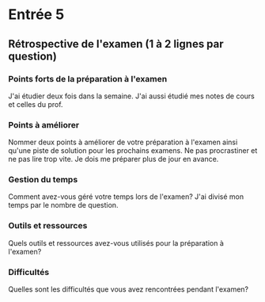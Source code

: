 # Entrée 5
## Rétrospective de l'examen (1 à 2 lignes par question)

### Points forts de la préparation à l'examen
J'ai étudier deux fois dans la semaine. J'ai aussi étudié mes notes de cours et celles du prof. 

### Points à améliorer
Nommer deux points à améliorer de votre préparation à l'examen ainsi qu'une piste de solution pour les prochains examens. 
Ne pas procrastiner et ne pas lire trop vite. Je dois me préparer plus de jour en avance.

### Gestion du temps
Comment avez-vous géré votre temps lors de l'examen?
J'ai divisé mon temps par le nombre de question.

### Outils et ressources
Quels outils et ressources avez-vous utilisés pour la préparation à l'examen?


### Difficultés
Quelles sont les difficultés que vous avez rencontrées pendant l'examen?

